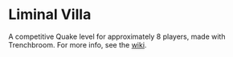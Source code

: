# Liminal Villa
A competitive Quake level for approximately 8 players, made with Trenchbroom. 
For more info, see the [wiki](https://github.com/sallyjuettner/Quake-Maps/wiki).
